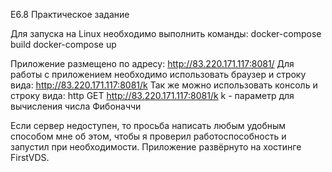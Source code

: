 E6.8 Практическое задание

Для запуска на Linux необходимо выполнить команды:
 docker-compose build 
 docker-compose up

Приложение размещено по адресу: http://83.220.171.117:8081/
Для работы с приложением необходимо использовать браузер и строку вида: http://83.220.171.117:8081/k 
Так же можно использовать консоль и строку вида: http GET http://83.220.171.117:8081/k 
k - параметр для вычисления числа Фибоначчи

Если сервер недоступен, то просьба написать любым удобным способом мне об этом, чтобы я проверил работоспособность и запустил при необходимости.
Приложение развёрнуто на хостинге FirstVDS.
